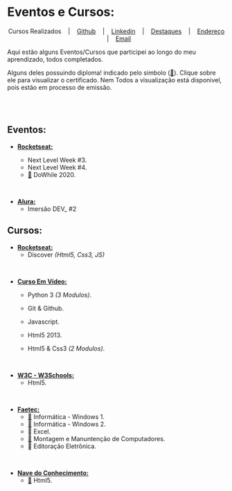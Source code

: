 
# Eventos e Cursos:

<p align="center">
  Cursos Realizados &nbsp;&nbsp;&nbsp;|&nbsp;&nbsp;&nbsp;
  <a href="https://github.com/DinowSauron">Github</a> &nbsp;&nbsp;&nbsp;|&nbsp;&nbsp;&nbsp;
  <a href="https://www.linkedin.com/in/luiz-claudio-cardoso/">Linkedin</a> &nbsp;&nbsp;&nbsp;|&nbsp;&nbsp;&nbsp;
  <a href="https://dinowsauron.github.io/">Destaques</a> &nbsp;&nbsp;&nbsp;|&nbsp;&nbsp;&nbsp;
  <a href="https://www.google.com.br/maps/place/Realengo,+Rio+de+Janeiro+-+RJ/@-22.8784762,-43.4730305,13z/data=!3m1!4b1!4m5!3m4!1s0x9961d6352b312f:0xdbcc937520fa83fc!8m2!3d-22.8786514!4d-43.4285152"
  title="Endereço aproximado"
  >Endereço</a> &nbsp;&nbsp;&nbsp;|&nbsp;&nbsp;&nbsp;
  <a href="mailto:luizclaudiocardoso@yahoo.com"
  title="LuizClaudioCardoso@gmail.com">Email</a>
</p>


<p>
    Aqui estão alguns Eventos/Cursos que participei ao longo do meu aprendizado, todos completados. 
</p>
<p>
    Alguns deles possuindo diploma! indicado pelo simbolo (<a href="#" title="Certificado">📜</a>). Clique sobre ele para visualizar o certificado.
    Nem Todos a visualização está disponivel, pois estão em processo de emissão.
</p>


<br>
<br>



## Eventos:

* [**Rocketseat:**](https://rocketseat.com.br/)
    * Next Level Week #3.
    * Next Level Week #4.
    <p hidden> * Next Level Week #5.</p>

    * [📜](./Certificados/certificado-dowhile.pdf) DoWhile 2020.
<br>


* [**Alura:**](https://www.alura.com.br/)
    * Imersão DEV_ #2







## Cursos:

* [**Rocketseat:**](https://rocketseat.com.br/)
    * Discover *(Html5, Css3, JS<p hidden>*git, github*</p>)*
<br>

* [**Curso Em Vídeo:**](https://www.cursoemvideo.com/)
    * <p title="120 Hrs">Python 3 <em>(3 Modulos)</em>.</p>
    * <p title="20 Hrs">Git & Github.</p>
    * <p title="40 Hrs">Javascript.</p>
    * <p title="40 Hrs">Html5 2013.</p>
    * <p title="80 Hrs">Html5 & Css3 <em>(2 Modulos)</em>.</p>
<br>

* [**W3C - W3Schools:**](https://www.w3schools.com/)
    * Html5.
<br>

* [**Faetec:**](http://www.faetec.rj.gov.br/)
    * [📜](./Certificados/Certificado-Windows1.jpg) <span title="60 Hrs">Informática - Windows 1.</span>
    * [📜](./Certificados/Certificado-Windows2.jpg) <span title="60 Hrs">Informática - Windows 2.</span>
    * 📜 Excel.
    * [📜](./Certificados/Certificado-Montagem.jpg) <span title="160 Hrs"> Montagem e Manuntenção de Computadores.</span>
    * 📜 Editoração Eletrônica.
<br>    

* [**Nave do Conhecimento:**](https://navedoconhecimento.rio/)
    * [📜](./Certificados/certificado-nave-html.pdf) <span title="45 Hrs">Html5.</span>
<br>